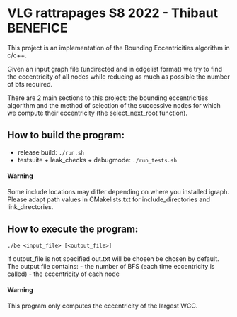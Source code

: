 # VLG rattrapages S8 2022 - Thibaut BENEFICE

This project is an implementation of the Bounding Eccentricities algorithm in
c/c++.

Given an input graph file (undirected and in edgelist format) we try to find
the eccentricity of all nodes while reducing as much as possible the number of
bfs required.

There are 2 main sections to this project: the bounding eccentricities algorithm
and the method of selection of the
successive nodes for which we compute their eccentricity (the select_next_root
function).

## How to build the program:

- release build: `./run.sh`
- testsuite + leak_checks + debugmode: `./run_tests.sh`

#### Warning

Some include locations may differ depending on where you installed
igraph. Please adapt path values in CMakelists.txt for include_directories
and link_directories.

## How to execute the program:
`./be <input_file> [<output_file>]`

if output_file is not specified out.txt will be chosen be chosen by default. The
output file contains:
    - the number of BFS (each time eccentricity is called)
    - the eccentricity of each node

#### Warning

This program only computes the eccentricity of the largest WCC.
